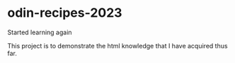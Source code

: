 # odin-recipes-2023
Started learning again

This project is to demonstrate the html knowledge that I have acquired thus far.

